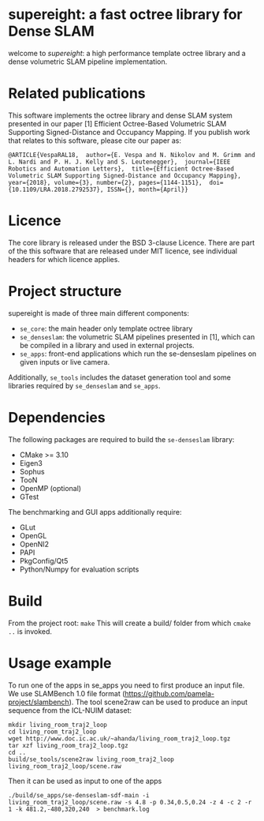# supereight: a fast octree library for Dense SLAM
welcome to *supereight*: a high performance template octree library and a dense
volumetric SLAM pipeline implementation.

# Related publications
This software implements the octree library and dense SLAM system presented in
our paper 
[1] Efficient Octree-Based Volumetric SLAM Supporting Signed-Distance
and Occupancy Mapping. 
If you publish work that relates to this software,
please cite our paper as:

`@ARTICLE{VespaRAL18, 
author={E. Vespa and N. Nikolov and M. Grimm and L. Nardi and P. H. J. Kelly
and S. Leutenegger}, 
journal={IEEE Robotics and Automation Letters}, 
title={Efficient Octree-Based Volumetric SLAM Supporting Signed-Distance and
Occupancy Mapping}, year={2018}, volume={3}, number={2}, pages={1144-1151}, 
doi={10.1109/LRA.2018.2792537}, ISSN={}, month={April}}`

# Licence
The core library is released under the BSD 3-clause Licence. There are part of
the this software that are released under MIT licence, see individual headers
for which licence applies.

# Project structure
supereight is made of three main different components:

* `se_core`: the main header only template octree library
* `se_denseslam`: the volumetric SLAM pipelines presented in [1], which can be
  compiled in a library and used in external projects.
* `se_apps`: front-end applications which run the se-denseslam pipelines on
  given inputs or live camera.

Additionally, `se_tools` includes the dataset generation tool and some libraries
required by `se_denseslam` and `se_apps`.

# Dependencies
The following packages are required to build the `se-denseslam` library:
* CMake >= 3.10
* Eigen3 
* Sophus
* TooN
* OpenMP (optional)
* GTest

The benchmarking and GUI apps additionally require:
* GLut
* OpenGL
* OpenNI2
* PAPI
* PkgConfig/Qt5
* Python/Numpy for evaluation scripts

# Build
From the project root:
`make`
This will create a build/ folder from which `cmake ..` is invoked.

# Usage example
To run one of the apps in se_apps you need to first produce an input file. We
use SLAMBench 1.0 file format (https://github.com/pamela-project/slambench).
The tool scene2raw can be used to produce an input sequence from the ICL-NUIM
dataset:
```
mkdir living_room_traj2_loop
cd living_room_traj2_loop
wget http://www.doc.ic.ac.uk/~ahanda/living_room_traj2_loop.tgz
tar xzf living_room_traj2_loop.tgz
cd ..
build/se_tools/scene2raw living_room_traj2_loop living_room_traj2_loop/scene.raw
```
Then it can be used as input to one of the apps 

```
./build/se_apps/se-denseslam-sdf-main -i living_room_traj2_loop/scene.raw -s 4.8 -p 0.34,0.5,0.24 -z 4 -c 2 -r 1 -k 481.2,-480,320,240  > benchmark.log
```
